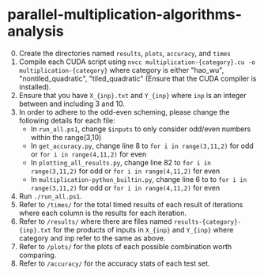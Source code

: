 # parallel-multiplication-algorithms-analysis
0. Create the directories named `results`, `plots`, `accuracy`, and `times`
1. Compile each CUDA script using  `nvcc multiplication-{category}.cu -o multiplication-{category}` where category is either "hao_wu", "nontiled_quadratic", "tiled_quadratic" (Ensure that the CUDA compiler is installed).
2. Ensure that you have `X_{inp}.txt` and `Y_{inp}` where `inp` is an integer between and including 3 and 10.
3. In order to adhere to the odd-even scheming, please change the following details for each file:
   - In `run_all.ps1`, change `$inputs` to only consider odd/even numbers within the range(3,10)
   - In `get_accuracy.py`, change line 8 to `for i in range(3,11,2)` for odd or `for i in range(4,11,2)` for even
   - In `plotting_all_results.py`, change line 82 to `for i in range(3,11,2)` for odd or `for i in range(4,11,2)` for even
   - In `multiplication-python_builtin.py`, change line 6 to to `for i in range(3,11,2)` for odd or `for i in range(4,11,2)` for even
5. Run `./run_all.ps1`.
6. Refer to `/times/` for the total timed results of each result of iterations where each column is the results for each iteration.
7. Refer to `/results/` where there are files named `results-{category}-{inp}.txt` for the products of inputs in `X_{inp}` and `Y_{inp}` where category and inp refer to the same as above.
8. Refer to `/plots/` for the plots of each possible combination worth comparing.
9. Refer to `/accuracy/` for the accuracy stats of each test set.
